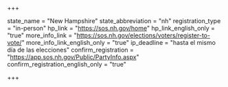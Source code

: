 +++

state_name = "New Hampshire"
state_abbreviation = "nh"
registration_type = "in-person"
hp_link = "https://sos.nh.gov/home"
hp_link_english_only = "true"
more_info_link = "https://sos.nh.gov/elections/voters/register-to-vote/"
more_info_link_english_only = "true"
ip_deadline = "hasta el mismo día de las elecciones"
confirm_registration = "https://app.sos.nh.gov/Public/PartyInfo.aspx"
confirm_registration_english_only = "true"

+++